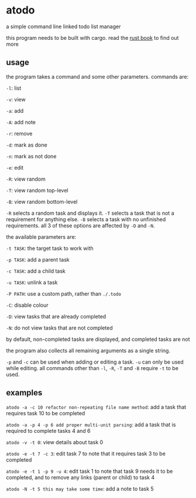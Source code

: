 # atodo

a simple command line linked todo list manager

this program needs to be built with cargo. read the [rust book](https://doc.rust-lang.org/book/title-page.html) to find out more

## usage

the program takes a command and some other parameters. commands are:

`-l`: list

`-v`: view

`-a`: add

`-A`: add note

`-r`: remove

`-d`: mark as done

`-n`: mark as not done

`-e`: edit

`-R`: view random

`-T`: view random top-level

`-B`: view random bottom-level

`-R` selects a random task and displays it. `-T` selects a task that is not a requirement for anything else. `-B` selects a task with no unfinished requirements. all 3 of these options are affected by `-D` and `-N`. 

the available parameters are:

`-t TASK`: the target task to work with

`-p TASK`: add a parent task

`-c TASK`: add a child task

`-u TASK`: unlink a task

`-P PATH`: use a custom path, rather than `./.todo`

`-C`: disable colour

`-D`: view tasks that are already completed

`-N`: do not view tasks that are not completed

by default, non-completed tasks are displayed, and completed tasks are not

the program also collects all remaining arguments as a single string.

`-p` and `-c` can be used when adding or editing a task. `-u` can only be used while editing. all commands other than `-l`, `-R`, `-T` and `-B` require `-t` to be used.

## examples

`atodo -a -c 10 refactor non-repeating file name method`: add a task that requires task 10 to be completed

`atodo -a -p 4 -p 6 add proper multi-unit parsing`: add a task that is required to complete tasks 4 and 6

`atodo -v -t 0`: view details about task 0

`atodo -e -t 7 -c 3`: edit task 7 to note that it requires task 3 to be completed

`atodo -e -t 1 -p 9 -u 4`: edit task 1 to note that task 9 needs it to be completed, and to remove any links (parent or child) to task 4

`atodo -N -t 5 this may take some time`: add a note to task 5